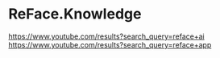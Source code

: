# ReFace.Knowledge
https://www.youtube.com/results?search_query=reface+ai https://www.youtube.com/results?search_query=reface+app
